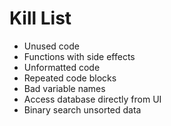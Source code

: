 Kill List
=========
* Unused code
* Functions with side effects
* Unformatted code
* Repeated code blocks
* Bad variable names
* Access database directly from UI
* Binary search unsorted data
